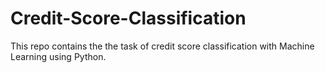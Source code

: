 # Credit-Score-Classification
This repo contains the the task of credit score classification with Machine Learning using Python.
